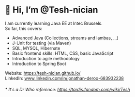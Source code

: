# 👋 Hi, I’m @Tesh-nician 

I am currently learning Java EE at Intec Brussels. \
So far, this covers:
<UL>
<LI>Advanced Java (Collections, streams and lambas, ...)</LI>
<LI>J-Unit for testing (via Maven)</LI>
<LI>SQL, MYSQL, Hibernate</LI>
<LI>Basic frontend skills: HTML, CSS, basic JavaScript</LI>
<LI>Introduction to agile methodology</LI>
<LI>Introduction to Spring Boot</LI>


</UL>

Website: https://tesh-nician.github.io/ \
LinkedIn: www.linkedin.com/in/jonathan-deroo-683932238  



###### \* It's a Dr Who reference: https://tardis.fandom.com/wiki/Tesh


<!---
Tesh-nician/Tesh-nician is a ✨ special ✨ repository because its `README.md` (this file) appears on your GitHub profile.
You can click the Preview link to take a look at your changes.
--->
